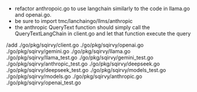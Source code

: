 - refactor anthropoic.go to use langchain similarly to the code in llama.go and openai.go.
- be sure to import tmc/lanchaingo/llms/anthropic 
- the anthropic QueryText function should simply call the QueryTextLangChain in client.go and let that function execute the query

/add ./go/pkg/sqirvy/client.go
 ./go/pkg/sqirvy/openai.go
 ./go/pkg/sqirvy/gemini.go
 ./go/pkg/sqirvy/llama.go
 ./go/pkg/sqirvy/llama_test.go
 ./go/pkg/sqirvy/gemini_test.go
 ./go/pkg/sqirvy/anthropic_test.go
 ./go/pkg/sqirvy/deepseek.go
 ./go/pkg/sqirvy/deepseek_test.go
 ./go/pkg/sqirvy/models_test.go
 ./go/pkg/sqirvy/models.go
 ./go/pkg/sqirvy/anthropic.go
 ./go/pkg/sqirvy/openai_test.go

